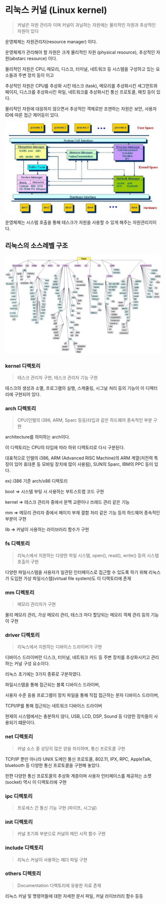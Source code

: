 # 리눅스 커널 (Linux kernel)

> 커널은 자원 관리자 이며 커널이 과닐하는 자원에는 물리적인 자원과 추상적인 자원이 있다



운영체제는 자원관리자(resource manager) 이다.

운영체제가 관리해야 할 자원은 크게 물리적인 자원 (physical resource), 추상적인 자원(abstarc resource) 이다.

물리적인 자원은 CPU, 메모리, 디스크, 터미널, 네트워크 등 시스템을 구성하고 있는 요소들과 주변 장치 등이 이고

추상적인 자원은 CPU를 추상화 시킨 테스크 (task), 메모리를 추상화시킨 세그먼트와 페이지, 디스크를 추상화시킨 파일, 네트워크를 추상화시킨 통신 프로토콜, 패킷 등이 있다.

물리적인 자원에 대응하지 않으면서 추상적인 객체로만 조잰하는 자원은 보안, 사용자ID에 따른 접근 제어등이 있다.



![image-20220128181926292](md-images/image-20220128181926292.png)

운영체제는 시스템 호출을 통해 테스크가 자원을 사용할 수 있게 해주는 자원관리지이다.



## 리눅스의 소스레벨 구조

![image-20220128182718089](md-images/image-20220128182718089.png)



### kernel 디렉토리

> 테스크 관리자 구현, 테스크 관리자 기능 구현

테스크의 생성과 소멸, 프로그램의 실행, 스케줄링, 시그널 처리 등의 기능이 이 디렉터리에 구현되어 있다.



### arch 디렉토리

> CPU(인텔의 i386, ARM, Sparc 등등)타입과 같은 하드웨어 종속적인 부분 구현

architecture를 의미하는 arch이다.

이 디렉토리는 CPU의 타입에 따라 하위 디렉토리로 다시 구분된다.

대표적으로 인텔의 i386, ARM (Advanced RISC Machine)의 ARM 계열(저전력 특징이 있어 휴대폰 등 모바일 장치에 많이 사용됨), SUN의 Sparc, IBM의 PPC 등이 있다.

ex) i386 기준 arch/x86 디렉토리

boot => 시스템 부팅 시 사용하는 부트스트랩 코드 구현

kernel => 테스크 관리자 중에서 문맥 교환이나 쓰레드 관리 같은 기능

mm => 메모리 관리자 중에서 페이지 부재 결함 처리 같은 기능 등의 하드웨어 종속적인 부분이 구현

lib => 커널이 사용하는 라이브러리 함수가 구현



### fs 디렉토리

>  리눅스에서 지원하는 다양한 파일 시스템, open(), read(), write() 등의 시스템 호출이 구현

다양한 파일시스템을 사용자가 일관된 인터페이스로 접근할 수 있도록 하기 위해 리눅스가 도입한 가상 파일시스템(virtual file system)도 이 디렉토리에 존재



### mm 디렉토리

>  메모리 관리자가 구현

물리 메모리 관리, 가상 메모리 관리, 테스크 마다 할당되는 메모리 객체 관리 등의 기능이 구현



### driver 디렉토리

> 리눅스에서 지원하는 디바이스 드라이버가 구현

디바이스 드라이버란 디스크, 터미널, 네트워크 카드 등 주변 장치를 추상화시키고 관리하는 커널 구성 요소이다.

리눅스 초기에는 3가지 종류로 구분하였다.

파일시스템을 통해 접근되는 블록 디바이스 드라이버,

사용자 수준 응용 프로그램이 장치 파일을 통해 직접 접근하는 문자 디바이스 드라이버,

TCPI/IP를 통해 접근되는 네트워크 디바이스 드라이버

현재의 시스템에서는 충분하지 않다, USB, LCD, DSP, Sound 등 다양한 장치들이 사용되기 떄문이다.



### net 디렉토리

> 커널 소스 중 상당히 많은 양을 차지하며, 통신 프로토콜 구현

TCP/IP 뿐만 아니라 UNIX 도메인 통신 프로토콜, 802.11, IPX, RPC, AppleTalk, bluetooth 등 다양한 통신 프로토콜을 구현해 놓았다.

한편 다양한 통신 프로토콜의 추상화 계층이며 사용자 인터페이스를 제공하는 소켓(socket) 역시 이 디렉토리에 구현



### ipc 디렉토리

> 프로세스 간 통신 기능 구현 (파이프, 시그널)



###  init 디렉토리

> 커널 초기화 부분으로 커널의 메인 시작 함수 구현



### include 디렉토리

> 리눅스 커널이 사용하는 헤더 파일 구현



### others 디렉토리

> Documentation 디렉토리에 유용한 자료 존재

리눅스 커널 및 명령어들에 대한 자세한 문서 파일, 커널 라이브러리 함수 등등



